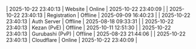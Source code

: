 | 2025-10-22 23:40:13 | Website | Online | 2025-10-22 23:40:09 |
| 2025-10-22 23:40:13 | Registration | Offline | 2025-09-09 16:40:23 |
| 2025-10-22 23:40:13 | Auth Server | Offline | 2025-08-18 09:33:31 |
| 2025-10-22 23:40:13 | Kezan (PvE) | Offline | 2025-10-11 12:51:30 |
| 2025-10-22 23:40:13 | Gurubashi (PvP) | Offline | 2025-08-23 21:44:06 |
| 2025-10-22 23:40:13 | Cloudflare | Online | 2025-10-22 23:40:09 |
